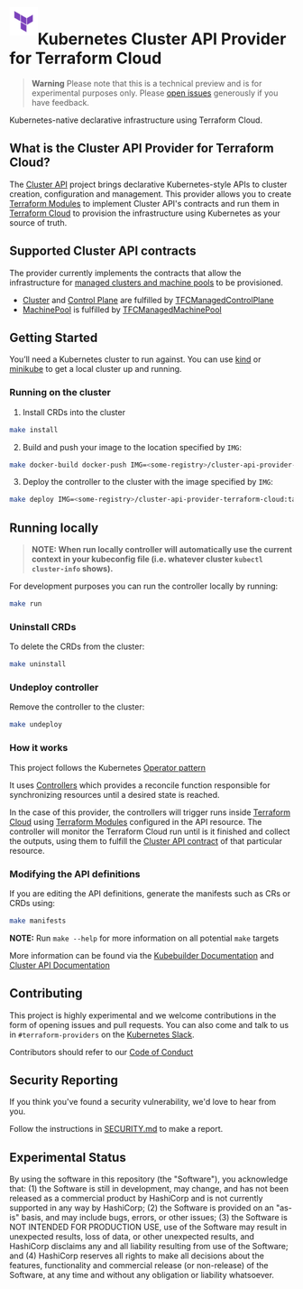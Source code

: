 <a href="https://cloud.hashicorp.com/products/terraform">
    <img src=".github/tf_logo.png" alt="Terraform logo" title="Terraform Cloud" align="left" height="50" />
</a>

# Kubernetes Cluster API Provider for Terraform Cloud

> **Warning**
> Please note that this is a technical preview and is for experimental purposes only. Please [open issues](https://github.com/hashicorp/cluster-api-provider-terraform-cloud/issues) generously if you have feedback.

Kubernetes-native declarative infrastructure using Terraform Cloud.

## What is the Cluster API Provider for Terraform Cloud?

The [Cluster API](https://github.com/kubernetes-sigs/cluster-api) project brings declarative Kubernetes-style APIs to cluster creation, configuration and management. This provider allows you to create [Terraform Modules](https://developer.hashicorp.com/terraform/language/modules) to implement Cluster API's contracts and run them in [Terraform Cloud](https://cloud.hashicorp.com/products/terraform) to provision the infrastructure using Kubernetes as your source of truth.  

## Supported Cluster API contracts

The provider currently implements the contracts that allow the infrastructure for [managed clusters and machine pools](./docs/managedclusters.md) to be provisioned. 

- [Cluster](https://cluster-api.sigs.k8s.io/developer/architecture/controllers/cluster.html) and [Control Plane](https://cluster-api.sigs.k8s.io/developer/architecture/controllers/control-plane.html) are fulfilled by [TFCManagedControlPlane](./docs/managedclusters.md#TFCManagedControlPlane)  
- [MachinePool](https://cluster-api.sigs.k8s.io/developer/architecture/controllers/machine-pool.html) is fulfilled by [TFCManagedMachinePool](./docs/managedclusters.md#TFCManagedMachinePool)


## Getting Started

You’ll need a Kubernetes cluster to run against. You can use [kind](https://sigs.k8s.io/kind) or [minikube](https://minikube.sigs.k8s.io/docs/start/) to get a local cluster up and running.


### Running on the cluster

1. Install CRDs into the cluster

```sh
make install
```

2. Build and push your image to the location specified by `IMG`:
	
```sh
make docker-build docker-push IMG=<some-registry>/cluster-api-provider-terraform-cloud:tag
```
	
3. Deploy the controller to the cluster with the image specified by `IMG`:

```sh
make deploy IMG=<some-registry>/cluster-api-provider-terraform-cloud:tag
```

## Running locally 

> **NOTE: When run locally controller will automatically use the current context in your kubeconfig file (i.e. whatever cluster `kubectl cluster-info` shows).**

For development purposes you can run the controller locally by running:

```sh
make run 
```

### Uninstall CRDs

To delete the CRDs from the cluster:

```sh
make uninstall
```

### Undeploy controller

Remove the controller to the cluster:

```sh
make undeploy
```

### How it works

This project follows the Kubernetes [Operator pattern](https://kubernetes.io/docs/concepts/extend-kubernetes/operator/)

It uses [Controllers](https://kubernetes.io/docs/concepts/architecture/controller/) 
which provides a reconcile function responsible for synchronizing resources until a desired state is reached.

In the case of this provider, the controllers will trigger runs inside [Terraform Cloud](https://cloud.hashicorp.com/products/terraform) using [Terraform Modules](https://developer.hashicorp.com/terraform/language/modules) configured in the API resource. The controller will monitor the Terraform Cloud run until is it finished and collect the outputs, using them to fulfill the [Cluster API contract](https://cluster-api.sigs.k8s.io/developer/providers/contracts.html) of that particular resource. 


### Modifying the API definitions

If you are editing the API definitions, generate the manifests such as CRs or CRDs using:

```sh
make manifests
```

**NOTE:** Run `make --help` for more information on all potential `make` targets

More information can be found via the [Kubebuilder Documentation](https://book.kubebuilder.io/introduction.html) and [Cluster API Documentation](https://cluster-api.sigs.k8s.io/developer/providers/implementers-guide/overview.html)

## Contributing 

This project is highly experimental and we welcome contributions in the form of opening issues and pull requests. You can also come and talk to us in `#terraform-providers` on the [Kubernetes Slack](http://slack.kubernetes.io). 

Contributors should refer to our [Code of Conduct](.github/CODE_OF_CONDUCT.md)


## Security Reporting

If you think you've found a security vulnerability, we'd love to hear from you.

Follow the instructions in [SECURITY.md](.github/SECURITY.md) to make a report.

## Experimental Status

By using the software in this repository (the "Software"), you acknowledge that: (1) the Software is still in development, may change, and has not been released as a commercial product by HashiCorp and is not currently supported in any way by HashiCorp; (2) the Software is provided on an "as-is" basis, and may include bugs, errors, or other issues; (3) the Software is NOT INTENDED FOR PRODUCTION USE, use of the Software may result in unexpected results, loss of data, or other unexpected results, and HashiCorp disclaims any and all liability resulting from use of the Software; and (4) HashiCorp reserves all rights to make all decisions about the features, functionality and commercial release (or non-release) of the Software, at any time and without any obligation or liability whatsoever.
